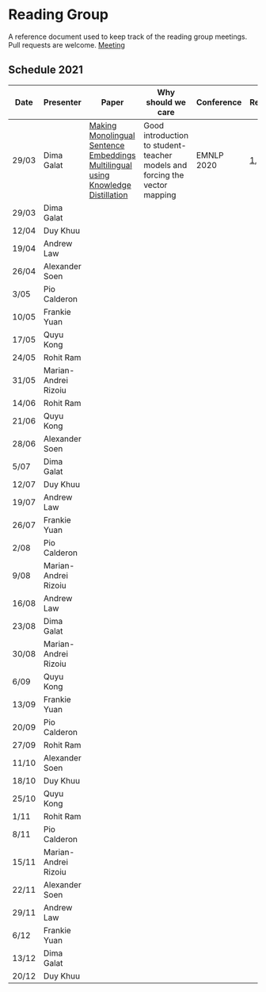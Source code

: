 # Reading Group

A reference document used to keep track of the reading group meetings.  
Pull requests are welcome.
[Meeting]( https://utsmeet.zoom.us/j/82967712670?pwd=Z0p6S1luR1FRL2xaQTZNN2lmb3Q2dz09)

## Schedule 2021

| Date  | Presenter    | Paper         | Why should we care | Conference | Repo | Blogs
| ----- | ------------ | ------------- | ------------------ | ---------- | ----- | -----
| 29/03 | Dima Galat    | [Making Monolingual Sentence Embeddings Multilingual using Knowledge Distillation](https://www.aclweb.org/anthology/2020.emnlp-main.365.pdf) | Good introduction to student-teacher models and forcing the vector mapping | EMNLP 2020 | [1](https://github.com/UKPLab/sentence-transformers/blob/384508914f6a41335dc0144f971e7ca928769df2/examples/training/distillation/README.md), [2](https://github.com/UKPLab/sentence-transformers/blob/e745cca8a05b07b5daea96b64828d14f1b241715/examples/training/multilingual/README.md) | [1](https://towardsdatascience.com/a-complete-guide-to-transfer-learning-from-english-to-other-languages-using-sentence-embeddings-8c427f8804a9)
|29/03|Dima Galat||||
|12/04|Duy Khuu||||
|19/04|Andrew Law||||
|26/04|Alexander Soen||||
|3/05|Pio Calderon||||
|10/05|Frankie Yuan||||
|17/05|Quyu Kong||||
|24/05|Rohit Ram||||
|31/05|Marian-Andrei Rizoiu||||
|14/06|Rohit Ram||||
|21/06|Quyu Kong||||
|28/06|Alexander Soen||||
|5/07|Dima Galat||||
|12/07|Duy Khuu||||
|19/07|Andrew Law||||
|26/07|Frankie Yuan||||
|2/08|Pio Calderon||||
|9/08|Marian-Andrei Rizoiu||||
|16/08|Andrew Law||||
|23/08|Dima Galat||||
|30/08|Marian-Andrei Rizoiu||||
|6/09|Quyu Kong||||
|13/09|Frankie Yuan||||
|20/09|Pio Calderon||||
|27/09|Rohit Ram||||
|11/10|Alexander Soen||||
|18/10|Duy Khuu||||
|25/10|Quyu Kong||||
|1/11|Rohit Ram||||
|8/11|Pio Calderon||||
|15/11|Marian-Andrei Rizoiu||||
|22/11|Alexander Soen||||
|29/11|Andrew Law||||
|6/12|Frankie Yuan||||
|13/12|Dima Galat||||
|20/12|Duy Khuu||||
